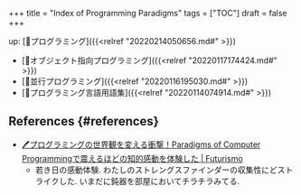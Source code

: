 +++
title = "Index of Programming Paradigms"
tags = ["TOC"]
draft = false
+++

up: [📂プログラミング]({{<relref "20220214050656.md#" >}})

-   [📝オブジェクト指向プログラミング]({{<relref "20220117174424.md#" >}})
-   [📝並行プログラミング]({{<relref "20220116195030.md#" >}})
-   [📝プログラミング言語用語集]({{<relref "20220114074914.md#" >}})


## References {#references}

-   [🖊プログラミングの世界観を変える衝撃！Paradigms of Computer Programmingで震えるほどの知的感動を体験した | Futurismo](https://futurismo.biz/archives/2427/)
    -   若き日の感動体験. わたしのストレングスファインダーの収集性にどストライクした.
        いまだに鈍器を部屋においてチラチラみてる.
